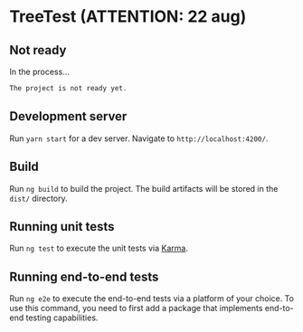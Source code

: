 # TreeTest (ATTENTION: 22 aug)
## Not ready
In the process...

```Typescript
The project is not ready yet.
```

## Development server

Run `yarn start` for a dev server.
Navigate to `http://localhost:4200/`.

## Build

Run `ng build` to build the project.
The build artifacts will be stored in the `dist/` directory.

## Running unit tests

Run `ng test` to execute the unit tests via [Karma](https://karma-runner.github.io).

## Running end-to-end tests

Run `ng e2e` to execute the end-to-end tests via a platform of your choice. To use this command, you need to first add a package that implements end-to-end testing capabilities.
